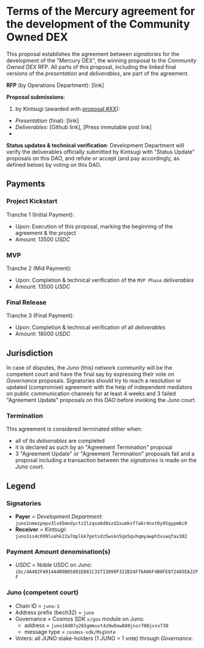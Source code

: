 # Terms of the Mercury agreement for the development of the Community Owned DEX

This proposal establishes the agreement between _signatories_ for the development of the "Mercury DEX", the winning proposal to the _Community Owned DEX_ RFP. All parts of this proposal, including the linked final versions of the _presentation_ and _deliverables_, are part of the agreement.

**RFP** (by Operations Department): [link]

**Proposal submissions**:

1. by Kintsugi (awarded with [proposal #XX]()):
  - _Presentation_ (final): [link]
  - _Deliverables_: [Github link], [Press immutable post link]
  - 
**Status updates & technical verification**: Development Department will verify the deliverables officially submitted by Kintsugi with "Status Update" proposals on this DAO, and refute or accept (and pay accordingly, as defined below) by voting on this DAO.

## Payments

### Project Kickstart

Tranche 1 (Initial Payment):

- Upon: Execution of this proposal, marking the beginning of the agreement & the project
- Amount: 13500 *USDC*

### MVP

Tranche 2 (Mid Payment):

- Upon: Completion & technical verification of the `MVP Phase` *deliverables*
- Amount: 13500 *USDC*

### Final Release

Tranche 3 (Final Payment):

- Upon: Completion & technical verification of all *deliverables*
- Amount: 18000 *USDC*

## Jurisdiction

In case of disputes, the *Juno* (this) network community will be the competent court and have the final say by expressing their vote on *Governance* proposals. Signatories should try to reach a resolution or updated (compromise) agreement with the help of independent mediators on public communication channels for at least 4 weeks and 3 failed "Agreement Update" proposals on this DAO before invoking the _Juno_ court. 

### Termination

This agreement is considered terminated either when:

- all of its _deliverables_ are completed
- it is declared as such by an "Agreement Termination" proposal
- 3 "Agreement Update" or "Agreement Termination" proposals fail and a proposal including a transaction between the *signatories* is made on the *Juno* court.

## Legend

### Signatories

- **Payer** = *Development Department*: `juno1nmezpepv3lx45mndyctz2lzqxa6d9xzd2xumkxf7a6r4nxt0y95qypm6c0`
- **Receiver** = *Kintsugi*: `juno1ss4c099luahk22a7mplkk7getsdz5wskn5qe5qvhqmyawph3vuwqfax302`

### Payment Amount denomination(s)

- *USDC* = Noble USDC on Juno: `ibc/4A482FA914A4B9B05801ED81C33713899F322B24F76A06F4B8FE872485EA22FF`

### Juno (competent court)

- Chain ID = `juno-1`
- Address prefix (bech32) = `juno`
- Governance = Cosmos SDK `x/gov` module on Juno:
  - address = `juno10d07y265gmmuvt4z0w9aw880jnsr700jvss730`
  - message type = `cosmos-sdk/MsgVote`
- Voters: all JUNO stake-holders (1 JUNO = 1 vote) through *Governance*.

